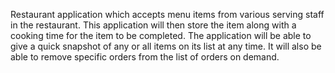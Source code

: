 Restaurant application which accepts menu items from various serving staff in the restaurant.
This application will then store the item along with a cooking time for the item to be completed.
The application will be able to give a quick snapshot of any or all items on its list at any time.
It will also be able to remove specific orders from the list of orders on demand.

#
